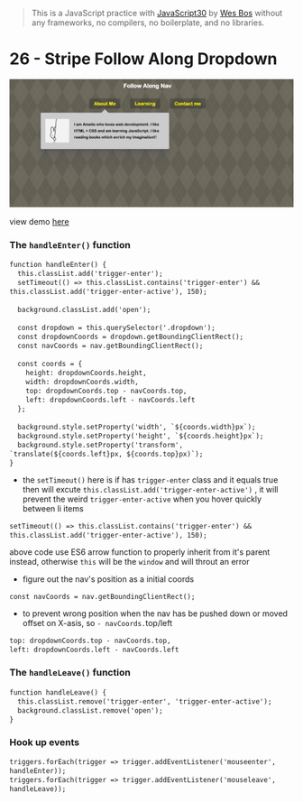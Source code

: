 > This is a JavaScript practice with [JavaScript30](https://javascript30.com/) by [Wes Bos](https://github.com/wesbos) without any frameworks, no compilers, no boilerplate, and no libraries.

# 26 - Stripe Follow Along Dropdown

![](images/26_00.png)

view demo [here](https://amelieyeh.github.io/JS30/26-Stripe%20Follow%20Along%20Nav/index.html)

### The `handleEnter()` function

```
function handleEnter() {
  this.classList.add('trigger-enter');
  setTimeout(() => this.classList.contains('trigger-enter') && this.classList.add('trigger-enter-active'), 150);

  background.classList.add('open');

  const dropdown = this.querySelector('.dropdown');
  const dropdownCoords = dropdown.getBoundingClientRect();
  const navCoords = nav.getBoundingClientRect();

  const coords = {
    height: dropdownCoords.height,
    width: dropdownCoords.width,
    top: dropdownCoords.top - navCoords.top,
    left: dropdownCoords.left - navCoords.left
  };

  background.style.setProperty('width', `${coords.width}px`);
  background.style.setProperty('height', `${coords.height}px`);
  background.style.setProperty('transform', `translate(${coords.left}px, ${coords.top}px)`);
}
```

- the `setTimeout()` here is if has `trigger-enter` class and it equals true then will excute `this.classList.add('trigger-enter-active')` , it will prevent the weird `trigger-enter-active` when you hover quickly between li items

```
setTimeout(() => this.classList.contains('trigger-enter') && this.classList.add('trigger-enter-active'), 150);
```

above code use ES6 arrow function to properly inherit from it's parent instead, otherwise `this` will be the `window` and will throut an error

- figure out the nav's position as a initial coords
```
const navCoords = nav.getBoundingClientRect();
```
- to prevent wrong position when the nav has be pushed down or moved offset on X-asis, so `- navCoords.`top/left

```
top: dropdownCoords.top - navCoords.top,
left: dropdownCoords.left - navCoords.left
```

### The `handleLeave()` function

```
function handleLeave() {
  this.classList.remove('trigger-enter', 'trigger-enter-active');
  background.classList.remove('open');
}
```

### Hook up events

```
triggers.forEach(trigger => trigger.addEventListener('mouseenter', handleEnter));
triggers.forEach(trigger => trigger.addEventListener('mouseleave', handleLeave));
```

